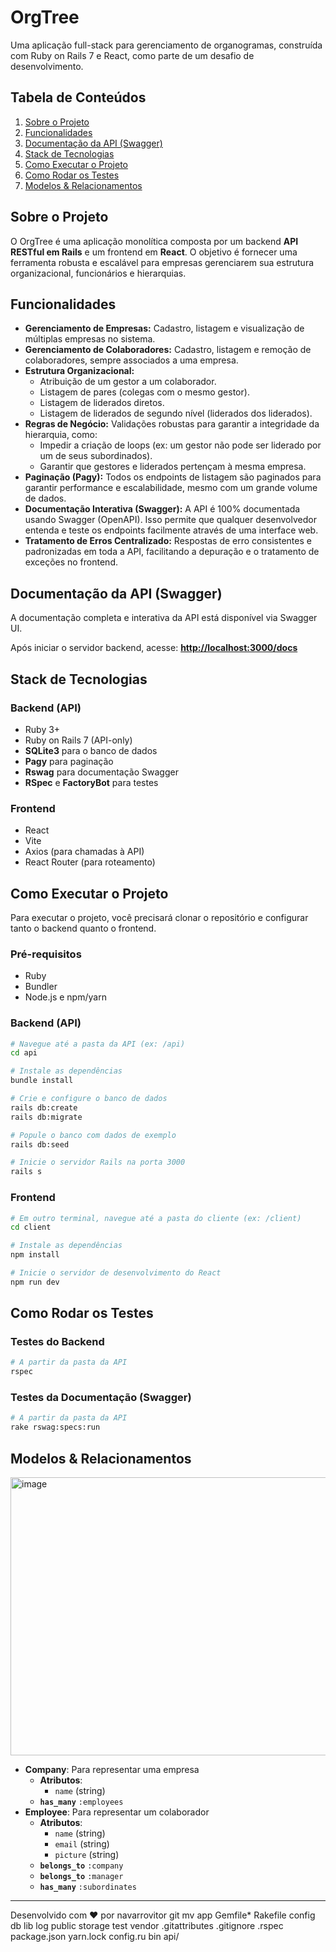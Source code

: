 # OrgTree

Uma aplicação full-stack para gerenciamento de organogramas, construída com Ruby on Rails 7 e React, como parte de um desafio de desenvolvimento.

## Tabela de Conteúdos

1.  [Sobre o Projeto](https://github.com/navarrovitor/orgtree#sobre-o-projeto)
2.  [Funcionalidades](https://github.com/navarrovitor/orgtree#funcionalidades)
3.  [Documentação da API (Swagger)](https://github.com/navarrovitor/orgtree#documenta%C3%A7%C3%A3o-da-api-swagger)
4.  [Stack de Tecnologias](https://github.com/navarrovitor/orgtree#stack-de-tecnologias)
5.  [Como Executar o Projeto](https://github.com/navarrovitor/orgtree#como-executar-o-projeto)
6.  [Como Rodar os Testes](https://github.com/navarrovitor/orgtree#como-rodar-os-testes)
7.  [Modelos & Relacionamentos](https://github.com/navarrovitor/orgtree#modelos--relacionamentos)

## Sobre o Projeto

O OrgTree é uma aplicação monolítica composta por um backend **API RESTful em Rails** e um frontend em **React**. O objetivo é fornecer uma ferramenta robusta e escalável para empresas gerenciarem sua estrutura organizacional, funcionários e hierarquias.

## Funcionalidades

  - **Gerenciamento de Empresas:** Cadastro, listagem e visualização de múltiplas empresas no sistema.
  - **Gerenciamento de Colaboradores:** Cadastro, listagem e remoção de colaboradores, sempre associados a uma empresa.
  - **Estrutura Organizacional:**
      - Atribuição de um gestor a um colaborador.
      - Listagem de pares (colegas com o mesmo gestor).
      - Listagem de liderados diretos.
      - Listagem de liderados de segundo nível (liderados dos liderados).
  - **Regras de Negócio:** Validações robustas para garantir a integridade da hierarquia, como:
      - Impedir a criação de loops (ex: um gestor não pode ser liderado por um de seus subordinados).
      - Garantir que gestores e liderados pertençam à mesma empresa.
  - **Paginação (Pagy):** Todos os endpoints de listagem são paginados para garantir performance e escalabilidade, mesmo com um grande volume de dados.
  - **Documentação Interativa (Swagger):** A API é 100% documentada usando Swagger (OpenAPI). Isso permite que qualquer desenvolvedor entenda e teste os endpoints facilmente através de uma interface web.
  - **Tratamento de Erros Centralizado:** Respostas de erro consistentes e padronizadas em toda a API, facilitando a depuração e o tratamento de exceções no frontend.

## Documentação da API (Swagger)

A documentação completa e interativa da API está disponível via Swagger UI.

Após iniciar o servidor backend, acesse:
**[http://localhost:3000/docs](http://localhost:3000/docs)**

## Stack de Tecnologias

### Backend (API)

  - Ruby 3+
  - Ruby on Rails 7 (API-only)
  - **SQLite3** para o banco de dados
  - **Pagy** para paginação
  - **Rswag** para documentação Swagger
  - **RSpec** e **FactoryBot** para testes

### Frontend

  - React
  - Vite
  - Axios (para chamadas à API)
  - React Router (para roteamento)

## Como Executar o Projeto

Para executar o projeto, você precisará clonar o repositório e configurar tanto o backend quanto o frontend.

### Pré-requisitos

  - Ruby
  - Bundler
  - Node.js e npm/yarn

### Backend (API)

```bash
# Navegue até a pasta da API (ex: /api)
cd api

# Instale as dependências
bundle install

# Crie e configure o banco de dados
rails db:create
rails db:migrate

# Popule o banco com dados de exemplo
rails db:seed

# Inicie o servidor Rails na porta 3000
rails s
```

### Frontend

```bash
# Em outro terminal, navegue até a pasta do cliente (ex: /client)
cd client

# Instale as dependências
npm install

# Inicie o servidor de desenvolvimento do React
npm run dev
```

## Como Rodar os Testes

### Testes do Backend

```bash
# A partir da pasta da API
rspec
```

### Testes da Documentação (Swagger)

```bash
# A partir da pasta da API
rake rswag:specs:run
```

## Modelos & Relacionamentos
<img width="872" height="445" alt="image" src="https://github.com/user-attachments/assets/332e2e86-4bff-44d7-8c23-ed7484c581f5" />

  - **Company**: Para representar uma empresa
      - **Atributos**:
          - `name` (string)
      - **`has_many`** `:employees`
  - **Employee**: Para representar um colaborador
      - **Atributos**:
          - `name` (string)
          - `email` (string)
          - `picture` (string)
      - **`belongs_to`** `:company`
      - **`belongs_to`** `:manager`
      - **`has_many`** `:subordinates`

-----

Desenvolvido com ❤️ por navarrovitor
git mv app Gemfile* Rakefile config db lib log public storage test vendor .gitattributes .gitignore .rspec package.json yarn.lock config.ru bin api/